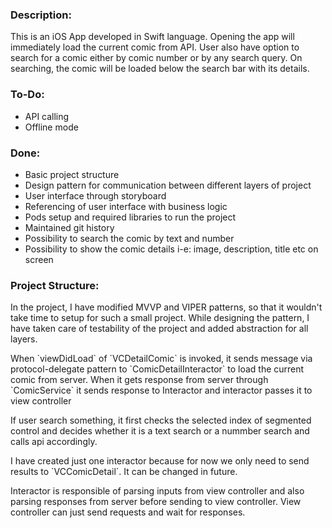 ### Description:

This is an iOS App developed in Swift language. 
Opening the app will immediately load the current comic from API. 
User also have option to search for a comic either by comic number or by any search query. 
On searching, the comic will be loaded below the search bar with its details.

### To-Do:

* API calling
* Offline mode

### Done:

* Basic project structure
* Design pattern for communication between different layers of project
* User interface through storyboard
* Referencing of user interface with business logic
* Pods setup and required libraries to run the project
* Maintained git history
* Possibility to search the comic by text and number
* Possibility to show the comic details i-e: image, description, title etc on screen

### Project Structure:

In the project, I have modified MVVP and VIPER patterns, so that it wouldn't take
time to setup for such a small project. While designing the pattern, I have taken care of 
testability of the project and added abstraction for all layers.
<p>
When `viewDidLoad` of `VCDetailComic` is invoked, it sends message via protocol-delegate
pattern to `ComicDetailInteractor` to load the current comic from server. 
When it gets response from server through `ComicService` it sends response to Interactor and 
interactor passes it to view controller
</p>
<p>
If user search something, it first checks the selected index of segmented control
and decides whether it is a text search or a nummber search and calls api accordingly.
</p>
<p>
I have created just one interactor because for now we only need to send results to `VCComicDetail`. 
It can be changed in future.
</p>
<p>
Interactor is responsible of parsing inputs from view controller and also parsing responses from server before
sending to view controller. View controller can just send requests and wait for responses.
</p>

